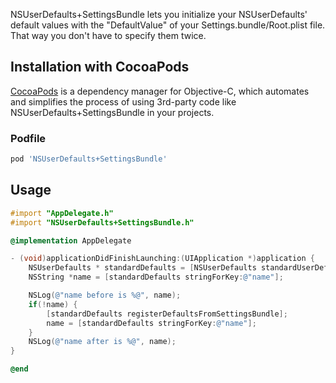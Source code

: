 NSUserDefaults+SettingsBundle lets you initialize your NSUserDefaults' default values with the "DefaultValue" of your Settings.bundle/Root.plist file. That way you don't have to specify them twice.

## Installation with CocoaPods

[CocoaPods](http://cocoapods.org) is a dependency manager for Objective-C, which automates and simplifies the process of using 3rd-party code like NSUserDefaults+SettingsBundle in your projects.

### Podfile

```ruby
pod 'NSUserDefaults+SettingsBundle'
```

## Usage

```objective-c
#import "AppDelegate.h"
#import "NSUserDefaults+SettingsBundle.h"

@implementation AppDelegate

- (void)applicationDidFinishLaunching:(UIApplication *)application {
    NSUserDefaults * standardDefaults = [NSUserDefaults standardUserDefaults];
    NSString *name = [standardDefaults stringForKey:@"name"];

    NSLog(@"name before is %@", name);
    if(!name) {
        [standardDefaults registerDefaultsFromSettingsBundle];
        name = [standardDefaults stringForKey:@"name"];
    }
    NSLog(@"name after is %@", name);
}

@end
```